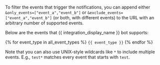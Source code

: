 To filter the events that trigger the notifications, you can append
either `&only_events=["event_a","event_b"]` or `&exclude_events=["event_a","event_b"]`
(or both, with different events) to the URL with an arbitrary number of supported events.

Below are the events that {{ integration_display_name }} bot supports:

{% for event_type in all_event_types %} `{{ event_type }}` {% endfor %}

Note that you can also use UNIX-style wildcards like `*` to include
multiple events. E.g., `test*` matches every event that starts with
`test`.
